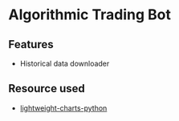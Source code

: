 # Algorithmic Trading Bot

## Features
- Historical data downloader

## Resource used
- [lightweight-charts-python](https://github.com/louisnw01/lightweight-charts-python)
